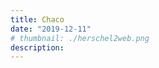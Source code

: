 ```yaml
---
title: Chaco
date: "2019-12-11"
# thumbnail: ./herschel2web.png
description:
---
```


<!-- ![birkenstock](./socksAll.jpg) -->
